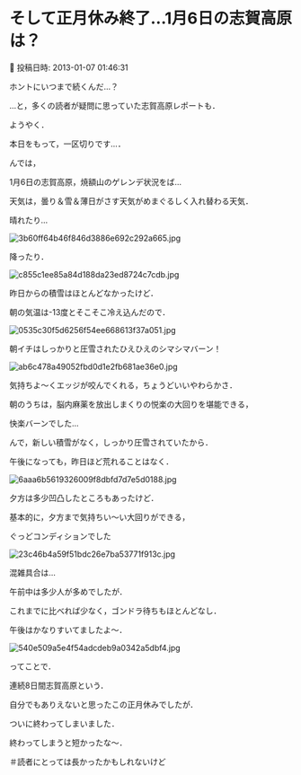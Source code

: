 # そして正月休み終了…1月6日の志賀高原は？

📅 投稿日時: 2013-01-07 01:46:31

ホントにいつまで続くんだ…？





…と，多くの読者が疑問に思っていた志賀高原レポートも．


ようやく．


本日をもって，一区切りです…．





んでは，


1月6日の志賀高原，焼額山のゲレンデ状況をば…





天気は，曇り＆雪＆薄日がさす天気がめまぐるしく入れ替わる天気．


晴れたり…




![3b60ff64b46f846d3886e692c292a665.jpg](images/3b60ff64b46f846d3886e692c292a665.jpg)




降ったり．




![c855c1ee85a84d188da23ed8724c7cdb.jpg](images/c855c1ee85a84d188da23ed8724c7cdb.jpg)







昨日からの積雪はほとんどなかったけど．


朝の気温は-13度とそこそこ冷え込んだので．




![0535c30f5d6256f54ee668613f37a051.jpg](images/0535c30f5d6256f54ee668613f37a051.jpg)




朝イチはしっかりと圧雪されたひえひえのシマシマバーン！




![ab6c478a49052fbd0d1e2fb681ae36e0.jpg](images/ab6c478a49052fbd0d1e2fb681ae36e0.jpg)




気持ちよ～くエッジが咬んでくれる，ちょうどいいやわらかさ．


朝のうちは，脳内麻薬を放出しまくりの悦楽の大回りを堪能できる，


快楽バーンでした…





んで，新しい積雪がなく，しっかり圧雪されていたから．


午後になっても，昨日ほど荒れることはなく．




![6aaa6b5619326009f8dbfd7d7e5d0188.jpg](images/6aaa6b5619326009f8dbfd7d7e5d0188.jpg)




夕方は多少凹凸したところもあったけど．


基本的に，夕方まで気持ちい～い大回りができる，


ぐっどコンディションでした




![23c46b4a59f51bdc26e7ba53771f913c.jpg](images/23c46b4a59f51bdc26e7ba53771f913c.jpg)







混雑具合は…


午前中は多少人が多めでしたが．


これまでに比べれば少なく，ゴンドラ待ちもほとんどなし．


午後はかなりすいてましたよ～．




![540e509a5e4f54adcdeb9a0342a5dbf4.jpg](images/540e509a5e4f54adcdeb9a0342a5dbf4.jpg)







ってことで．


連続8日間志賀高原という．


自分でもありえないと思ったこの正月休みでしたが．


ついに終わってしまいました．


終わってしまうと短かったな～．


＃読者にとっては長かったかもしれないけど
